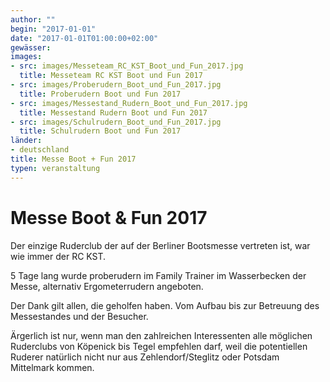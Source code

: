 ```yaml
---
author: ""
begin: "2017-01-01"
date: "2017-01-01T01:00:00+02:00"
gewässer:
images:
- src: images/Messeteam_RC_KST_Boot_und_Fun_2017.jpg
  title: Messeteam RC KST Boot und Fun 2017
- src: images/Proberudern_Boot_und_Fun_2017.jpg
  title: Proberudern Boot und Fun 2017
- src: images/Messestand_Rudern_Boot_und_Fun_2017.jpg
  title: Messestand Rudern Boot und Fun 2017
- src: images/Schulrudern_Boot_und_Fun_2017.jpg
  title: Schulrudern Boot und Fun 2017
länder: 
- deutschland
title: Messe Boot + Fun 2017
typen: veranstaltung
---
```


# Messe Boot & Fun 2017


Der einzige Ruderclub der auf der Berliner Bootsmesse vertreten ist, war wie immer der RC KST.

5 Tage lang wurde proberudern im Family Trainer im Wasserbecken der Messe, alternativ Ergometerrudern angeboten.

Der Dank gilt allen, die geholfen haben. Vom Aufbau bis zur Betreuung des Messestandes und der Besucher.

Ärgerlich ist nur, wenn man den zahlreichen Interessenten alle möglichen Ruderclubs von Köpenick bis Tegel empfehlen darf, weil die potentiellen Ruderer natürlich nicht nur aus Zehlendorf/Steglitz oder Potsdam Mittelmark kommen.
